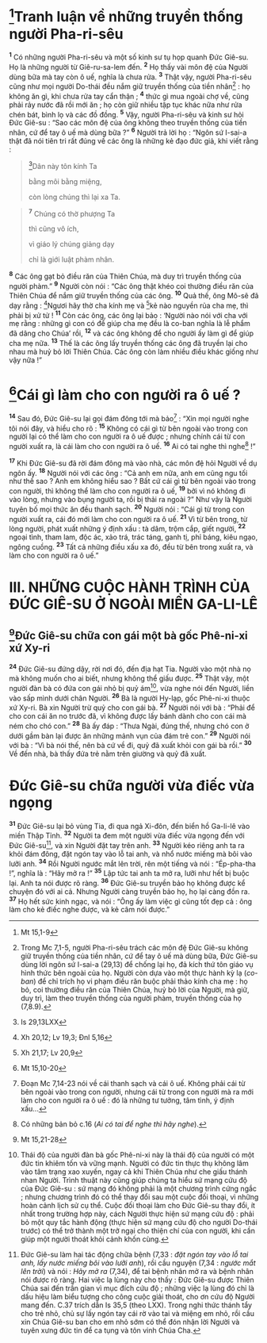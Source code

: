 # [^1*]Tranh luận về những truyền thống người Pha-ri-sêu
<sup><b>1</b></sup> Có những người Pha-ri-sêu và một số kinh sư tụ họp quanh Đức Giê-su. Họ là những người từ Giê-ru-sa-lem đến. <sup><b>2</b></sup> Họ thấy vài môn đệ của Người dùng bữa mà tay còn ô uế, nghĩa là chưa rửa. <sup><b>3</b></sup> Thật vậy, người Pha-ri-sêu cũng như mọi người Do-thái đều nắm giữ truyền thống của tiền nhân[^1] : họ không ăn gì, khi chưa rửa tay cẩn thận ; <sup><b>4</b></sup> thức gì mua ngoài chợ về, cũng phải rảy nước đã rồi mới ăn ; họ còn giữ nhiều tập tục khác nữa như rửa chén bát, bình lọ và các đồ đồng. <sup><b>5</b></sup> Vậy, người Pha-ri-sêu và kinh sư hỏi Đức Giê-su : “Sao các môn đệ của ông không theo truyền thống của tiền nhân, cứ để tay ô uế mà dùng bữa ?” <sup><b>6</b></sup> Người trả lời họ : “Ngôn sứ I-sai-a thật đã nói tiên tri rất đúng về các ông là những kẻ đạo đức giả, khi viết rằng : 
> [^2*]Dân này tôn kính Ta
> 
> bằng môi bằng miệng,
> 
> còn lòng chúng thì lại xa Ta.
>


> <sup><b>7</b></sup> Chúng có thờ phượng Ta
> 
> thì cũng vô ích,
> 
> vì giáo lý chúng giảng dạy
> 
> chỉ là giới luật phàm nhân.
>

<sup><b>8</b></sup> Các ông gạt bỏ điều răn của Thiên Chúa, mà duy trì truyền thống của người phàm.” <sup><b>9</b></sup> Người còn nói : “Các ông thật khéo coi thường điều răn của Thiên Chúa để nắm giữ truyền thống của các ông. <sup><b>10</b></sup> Quả thế, ông Mô-sê đã dạy rằng : [^3*]Ngươi hãy thờ cha kính mẹ và [^4*]kẻ nào nguyền rủa cha mẹ, thì phải bị xử tử ! <sup><b>11</b></sup> Còn các ông, các ông lại bảo : ‘Người nào nói với cha với mẹ rằng : những gì con có để giúp cha mẹ đều là co-ban nghĩa là lễ phẩm đã dâng cho Chúa’ rồi, <sup><b>12</b></sup> và các ông không để cho người ấy làm gì để giúp cha mẹ nữa. <sup><b>13</b></sup> Thế là các ông lấy truyền thống các ông đã truyền lại cho nhau mà huỷ bỏ lời Thiên Chúa. Các ông còn làm nhiều điều khác giống như vậy nữa !”

# [^5*]Cái gì làm cho con người ra ô uế ?
<sup><b>14</b></sup> Sau đó, Đức Giê-su lại gọi đám đông tới mà bảo[^2] : “Xin mọi người nghe tôi nói đây, và hiểu cho rõ : <sup><b>15</b></sup> Không có cái gì từ bên ngoài vào trong con người lại có thể làm cho con người ra ô uế được ; nhưng chính cái từ con người xuất ra, là cái làm cho con người ra ô uế. <sup><b>16</b></sup> Ai có tai nghe thì nghe[^3] !”

<sup><b>17</b></sup> Khi Đức Giê-su đã rời đám đông mà vào nhà, các môn đệ hỏi Người về dụ ngôn ấy. <sup><b>18</b></sup> Người nói với các ông : “Cả anh em nữa, anh em cũng ngu tối như thế sao ? Anh em không hiểu sao ? Bất cứ cái gì từ bên ngoài vào trong con người, thì không thể làm cho con người ra ô uế, <sup><b>19</b></sup> bởi vì nó không đi vào lòng, nhưng vào bụng người ta, rồi bị thải ra ngoài ?” Như vậy là Người tuyên bố mọi thức ăn đều thanh sạch. <sup><b>20</b></sup> Người nói : “Cái gì từ trong con người xuất ra, cái đó mới làm cho con người ra ô uế. <sup><b>21</b></sup> Vì từ bên trong, từ lòng người, phát xuất những ý định xấu : tà dâm, trộm cắp, giết người, <sup><b>22</b></sup> ngoại tình, tham lam, độc ác, xảo trá, trác táng, ganh tị, phỉ báng, kiêu ngạo, ngông cuồng. <sup><b>23</b></sup> Tất cả những điều xấu xa đó, đều từ bên trong xuất ra, và làm cho con người ra ô uế.”

# III. NHỮNG CUỘC HÀNH TRÌNH CỦA ĐỨC GIÊ-SU Ở NGOÀI MIỀN GA-LI-LÊ
## [^6*]Đức Giê-su chữa con gái một bà gốc Phê-ni-xi xứ Xy-ri
<sup><b>24</b></sup> Đức Giê-su đứng dậy, rời nơi đó, đến địa hạt Tia. Người vào một nhà nọ mà không muốn cho ai biết, nhưng không thể giấu được. <sup><b>25</b></sup> Thật vậy, một người đàn bà có đứa con gái nhỏ bị quỷ ám[^4], vừa nghe nói đến Người, liền vào sấp mình dưới chân Người. <sup><b>26</b></sup> Bà là người Hy-lạp, gốc Phê-ni-xi thuộc xứ Xy-ri. Bà xin Người trừ quỷ cho con gái bà. <sup><b>27</b></sup> Người nói với bà : “Phải để cho con cái ăn no trước đã, vì không được lấy bánh dành cho con cái mà ném cho chó con.” <sup><b>28</b></sup> Bà ấy đáp : “Thưa Ngài, đúng thế, nhưng chó con ở dưới gầm bàn lại được ăn những mảnh vụn của đám trẻ con.” <sup><b>29</b></sup> Người nói với bà : “Vì bà nói thế, nên bà cứ về đi, quỷ đã xuất khỏi con gái bà rồi.” <sup><b>30</b></sup> Về đến nhà, bà thấy đứa trẻ nằm trên giường và quỷ đã xuất.

# Đức Giê-su chữa người vừa điếc vừa ngọng
<sup><b>31</b></sup> Đức Giê-su lại bỏ vùng Tia, đi qua ngả Xi-đôn, đến biển hồ Ga-li-lê vào miền Thập Tỉnh. <sup><b>32</b></sup> Người ta đem một người vừa điếc vừa ngọng đến với Đức Giê-su[^5], và xin Người đặt tay trên anh. <sup><b>33</b></sup> Người kéo riêng anh ta ra khỏi đám đông, đặt ngón tay vào lỗ tai anh, và nhổ nước miếng mà bôi vào lưỡi anh. <sup><b>34</b></sup> Rồi Người ngước mắt lên trời, rên một tiếng và nói : “Ép-pha-tha !”, nghĩa là : “Hãy mở ra !” <sup><b>35</b></sup> Lập tức tai anh ta mở ra, lưỡi như hết bị buộc lại. Anh ta nói được rõ ràng. <sup><b>36</b></sup> Đức Giê-su truyền bảo họ không được kể chuyện đó với ai cả. Nhưng Người càng truyền bảo họ, họ lại càng đồn ra. <sup><b>37</b></sup> Họ hết sức kinh ngạc, và nói : “Ông ấy làm việc gì cũng tốt đẹp cả : ông làm cho kẻ điếc nghe được, và kẻ câm nói được.”

[^1]: Trong Mc 7,1-5, người Pha-ri-sêu trách các môn đệ Đức Giê-su không giữ truyền thống của tiền nhân, cứ để tay ô uế mà dùng bữa, Đức Giê-su dùng lời ngôn sứ I-sai-a (29,13) để chống lại họ, đả kích thứ tôn giáo vụ hình thức bên ngoài của họ. Người còn dựa vào một thực hành kỳ lạ (<i>co-ban</i>) để chỉ trích họ vi phạm điều răn buộc phải thảo kính cha mẹ : họ bỏ, coi thường điều răn của Thiên Chúa, huỷ bỏ lời của Người, mà giữ, duy trì, làm theo truyền thống của người phàm, truyền thống của họ (7,8.9).
[^2]: Đoạn Mc 7,14-23 nói về cái thanh sạch và cái ô uế. Không phải cái từ bên ngoài vào trong con người, nhưng cái từ trong con người mà ra mới làm cho con người ra ô uế : đó là những tư tưởng, tâm tình, ý định xấu...
[^3]: Có những bản bỏ c.16 (<i>Ai có tai để nghe thì hãy nghe</i>).
[^4]: Thái độ của người đàn bà gốc Phê-ni-xi này là thái độ của người có một đức tin khiêm tốn và vững mạnh. Người có đức tin thực thụ không lâm vào tâm trạng xao xuyến, ngay cả khi Thiên Chúa như che giấu thánh nhan Người. Trình thuật này cũng giúp chúng ta hiểu sứ mạng cứu độ của Đức Giê-su : sứ mạng đó không phải là một chương trình cứng ngắc ; nhưng chương trình đó có thể thay đổi sau một cuộc đối thoại, vì những hoàn cảnh lịch sử cụ thể. Cuộc đối thoại làm cho Đức Giê-su thay đổi, ít nhất trong trường hợp này, cách Người thực hiện sứ mạng cứu độ : phải bỏ một quy tắc hành động (thực hiện sứ mạng cứu độ cho người Do-thái trước) có thể trở thành một trở ngại cho thiện chí của con người, khi cần giúp một người thoát khỏi cảnh khốn cùng.
[^5]: Đức Giê-su làm hai tác động chữa bệnh (7,33 : <i>đặt ngón tay vào lỗ tai anh, lấy nước miếng bôi vào lưỡi anh</i>), rồi cầu nguyện (7,34 : <i>ngước mắt lên trời</i>) và nói : <i>Hãy mở ra</i> (7,34), để tai bệnh nhân mở ra và bệnh nhân nói được rõ ràng. Hai việc lạ lùng này cho thấy : Đức Giê-su được Thiên Chúa sai đến trần gian vì mục đích cứu độ ; những việc lạ lùng đó chỉ là dấu hiệu làm biểu tượng cho công cuộc giải thoát, cho ơn cứu độ Người mang đến. C.37 trích dẫn Is 35,5 (theo LXX). Trong nghi thức thánh tẩy cho trẻ nhỏ, chủ sự lấy ngón tay cái rờ vào tai và miệng em nhỏ, rồi cầu xin Chúa Giê-su ban cho em nhỏ sớm có thể đón nhận lời Người và tuyên xưng đức tin để ca tụng và tôn vinh Chúa Cha.
[^1*]: Mt 15,1-9
[^2*]: Is 29,13LXX
[^3*]: Xh 20,12; Lv 19,3; Đnl 5,16
[^4*]: Xh 21,17; Lv 20,9
[^5*]: Mt 15,10-20
[^6*]: Mt 15,21-28
